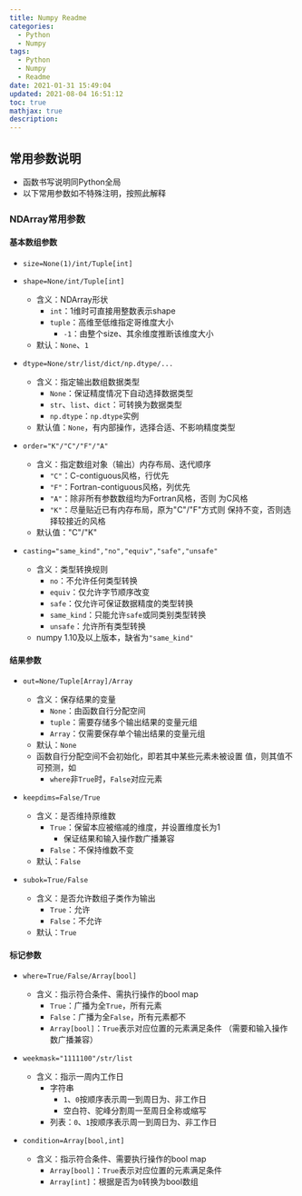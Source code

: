 ```yaml
---
title: Numpy Readme
categories:
  - Python
  - Numpy
tags:
  - Python
  - Numpy
  - Readme
date: 2021-01-31 15:49:04
updated: 2021-08-04 16:51:12
toc: true
mathjax: true
description: 
---
```


##	常用参数说明

-	函数书写说明同Python全局
-	以下常用参数如不特殊注明，按照此解释

###	NDArray常用参数

####	基本数组参数

-	`size=None(1)/int/Tuple[int]`

-	`shape=None/int/Tuple[int]`
	-	含义：NDArray形状
		-	`int`：1维时可直接用整数表示shape
		-	`tuple`：高维至低维指定哥维度大小
			-	`-1`：由整个size、其余维度推断该维度大小
	-	默认：`None`、`1`

-	`dtype=None/str/list/dict/np.dtype/...`
	-	含义：指定输出数组数据类型
		-	`None`：保证精度情况下自动选择数据类型
		-	`str`、`list`、`dict`：可转换为数据类型
		-	`np.dtype`：`np.dtype`实例
	-	默认值：`None`，有内部操作，选择合适、不影响精度类型

-	`order="K"/"C"/"F"/"A"`
	-	含义：指定数组对象（输出）内存布局、迭代顺序
		-	`"C"`：C-contiguous风格，行优先
		-	`"F"`：Fortran-contiguous风格，列优先
		-	`"A"`：除非所有参数数组均为Fortran风格，否则
			为C风格
		-	`"K"`：尽量贴近已有内存布局，原为"C"/"F"方式则
			保持不变，否则选择较接近的风格
	-	默认值："C"/"K"

-	`casting="same_kind","no","equiv","safe","unsafe"`
	-	含义：类型转换规则
		-	`no`：不允许任何类型转换
		-	`equiv`：仅允许字节顺序改变
		-	`safe`：仅允许可保证数据精度的类型转换
		-	`same_kind`：只能允许`safe`或同类别类型转换
		-	`unsafe`：允许所有类型转换
	-	numpy 1.10及以上版本，缺省为`"same_kind"`

####	结果参数

-	`out=None/Tuple[Array]/Array`
	-	含义：保存结果的变量
		-	`None`：由函数自行分配空间
		-	`tuple`：需要存储多个输出结果的变量元组
		-	`Array`：仅需要保存单个输出结果的变量元组
	-	默认：`None`
	-	函数自行分配空间不会初始化，即若其中某些元素未被设置
		值，则其值不可预测，如
		-	`where`非`True`时，`False`对应元素

-	`keepdims=False/True`
	-	含义：是否维持原维数
		-	`True`：保留本应被缩减的维度，并设置维度长为1
			-	保证结果和输入操作数广播兼容
		-	`False`：不保持维数不变
	-	默认：`False`

-	`subok=True/False`
	-	含义：是否允许数组子类作为输出
		-	`True`：允许
		-	`False`：不允许
	-	默认：`True`


####	标记参数

-	`where=True/False/Array[bool]`
	-	含义：指示符合条件、需执行操作的bool map
		-	`True`：广播为全`True`，所有元素
		-	`False`：广播为全`False`，所有元素都不
		-	`Array[bool]`：`True`表示对应位置的元素满足条件
			（需要和输入操作数广播兼容）

-	`weekmask="1111100"/str/list`
	-	含义：指示一周内工作日
		-	字符串
			-	`1`、`0`按顺序表示周一到周日为、非工作日
			-	空白符、驼峰分割周一至周日全称或缩写
		-	列表：`0`、`1`按顺序表示周一到周日为、非工作日

-	`condition=Array[bool,int]`
	-	含义：指示符合条件、需要执行操作的bool map
		-	`Array[bool]`：`True`表示对应位置的元素满足条件
		-	`Array[int]`：根据是否为`0`转换为bool数组



